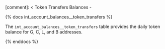 [comment]: < Token Transfers Balances -

{% docs int_account_balances__token_transfers %}

The `int_account_balances__token_transfers` table provides the daily token balance for G, C, L, and B addresses.

{% enddocs %}
